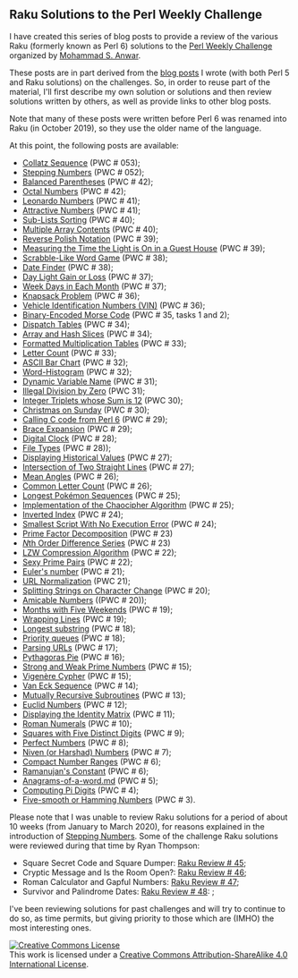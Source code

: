 ## Raku Solutions to the Perl Weekly Challenge

I have created this series of blog posts to provide a review of the various Raku (formerly known as Perl 6) solutions to the [Perl Weekly Challenge](https://perlweeklychallenge.org/) organized by  <a href="http://blogs.perl.org/users/mohammad_s_anwar/">Mohammad S. Anwar</a>.

These posts are in part derived from the [blog posts](http://blogs.perl.org/users/laurent_r/) I wrote (with both Perl 5 and Raku solutions) on the challenges. So, in order to reuse part of the material, I'll first describe my own solution or solutions and then review solutions written by others, as well as provide links to other blog posts.

Note that many of these posts were written before Perl 6 was renamed into Raku (in October 2019), so they use the older name of the language.

At this point, the following posts are available:

* [Collatz Sequence](./Collatz-sequences.md) (PWC # 053);
* [Stepping Numbers](./Stepping-numbers.md) (PWC # 052);
* [Balanced Parentheses](./Balanced-parentheses.md) (PWC # 42);
* [Octal Numbers](./Octal-numbers.md) (PWC # 42);
* [Leonardo Numbers](./Leonardo-numbers.md) (PWC # 41);
* [Attractive Numbers](./Attractive-numbers.md) (PWC # 41);
* [Sub-Lists Sorting](./Sublist-sorting.md) (PWC # 40);
* [Multiple Array Contents](./Multiple-array-contents.md) (PWC # 40);
* [Reverse Polish Notation](RPN-notation-calculation.md) (PWC # 39);
* [Measuring the Time the Light is On in a Guest House](./Guesthouse.md) (PWC # 39);
* [Scrabble-Like Word Game](Scrabble-word-game.md) (PWC # 38);
* [Date Finder](./Date-finder.md) (PWC # 38);
* [Day Light Gain or Loss](./Day-light-gain-or-loss.md) (PWC # 37);
* [Week Days in Each Month](./Weekdays.md) (PWC # 37);
* [Knapsack Problem](./Knapsack-problem.md) (PWC # 36);
* [Vehicle Identification Numbers (VIN)](./Vehicle_ID_numbers.md) (PWC # 36);
* [Binary-Encoded Morse Code](./Binary-encoded-Morse.md) (PWC # 35, tasks 1 and 2);
* [Dispatch Tables](./Dispatch-tables.md) (PWC # 34);
* [Array and Hash Slices](./Array-and-hash-slices.md) (PWC # 34);
* [Formatted Multiplication Tables](./Formatted-multiplication-tables.md) (PWC # 33);
* [Letter Count](./Letter-count.md) (PWC # 33);
* [ASCII Bar Chart](./ASCII-chart.md) (PWC # 32);
* [Word-Histogram](./Word-histogram.md) (PWC # 32);
* [Dynamic Variable Name](./Dynamic-variable-name.md) (PWC # 31);
* [Illegal Division by Zero](./Illegal-division-by-zero.md) (PWC 31);
* [Integer Triplets whose Sum is 12](./Number-triplets-whose-sum-is-12.md) (PWC 30);
* [Christmas on Sunday](./Christmas-on-sunday.md) (PWC # 30);
* [Calling C code from Perl 6](./Calling-c-code-from-Perl6.md) (PWC # 29);
* [Brace Expansion](./Brace-expansion.md) (PWC # 29);
* [Digital Clock](./Digital-clock.md) (PWC # 28);
* [File Types](./File-types.md) (PWC # 28));
* [Displaying Historical Values](./Historical-values.md) (PWC # 27);
* [Intersection of Two Straight Lines](./Intersection-point.md) (PWC # 27);
* [Mean Angles](./mean-angles.md) (PWC # 26);
* [Common Letter Count](./common-letter-count.md) (PWC # 26);
* [Longest Pokémon Sequences](./Longest-Pokemon-sequence.md) (PWC # 25);
* [Implementation of the Chaocipher Algorithm](./Chaocipher.md) (PWC # 25);
* [Inverted Index](./Inverted-index.md) (PWC # 24);
* [Smallest Script With No Execution Error](./Smallest-script.md) (PWC # 24);
* [Prime Factor Decomposition](./Prime-factorization.md) (PWC # 23)
* [*N*th Order Difference Series](./n-order-forward-difference.md) (PWC # 23)
* [LZW Compression Algorithm](./Compression-algorithm.md) (PWC # 22);
* [Sexy Prime Pairs](./Sexy-primes-pairs.md) (PWC # 22);
* [Euler's number](./Euler-number.md) (PWC # 21);
* [URL Normalization](./URL-normalization.md) (PWC 21);
* [Splitting Strings on Character Change](./Splitting-strings.md) (PWC # 20);
* [Amicable Numbers](./Amicable-numbers.md) ((PWC # 20));
* [Months with Five Weekends](./Five-weekends-in-a-month.md) (PWC # 19);
* [Wrapping Lines](./wrapping-lines.md) (PWC # 19);
* [Longest substring](./Longest-substring.md) (PWC # 18);
* [Priority queues](./Priority-queues.md) (PWC # 18);
* [Parsing URLs](Parsing-URL.md) (PWC # 17);
* [Pythagoras Pie](./Pytagoras-Pie.md) (PWC # 16);
* [Strong and Weak Prime Numbers](./Strong-and-weak-primes.md) (PWC # 15);
* [Vigenère Cypher](./Vigenere-cypher.md) (PWC # 15);
* [Van Eck Sequence](./Van-eck-sequence.md) (PWC # 14);
* [Mutually Recursive Subroutines](./Mutually-recursive-subroutines.md) (PWC # 13);
* [Euclid Numbers](./Euclid-numbers.md) (PWC # 12);
* [Displaying the Identity Matrix](./Identity-matrix.md) (PWC # 11);
* [Roman Numerals](./Roman-numerals.md) (PWC # 10);
* [Squares with Five Distinct Digits](./Squares-with-5-distinct-digits.md) (PWC # 9);
* [Perfect Numbers](./Perfect-numbers.md) (PWC # 8);
* [Niven (or Harshad) Numbers](./Niven-numbers.md) (PWC # 7);
* [Compact Number Ranges](./Compact-number-ranges.md) (PWC # 6);
* [Ramanujan's Constant](./Ramanujan-constant.md) (PWC # 6);
* [Anagrams-of-a-word.md](./Anagrams-of-a-word.md) (PWC # 5);
* [Computing Pi Digits](./Pi-digits.md) (PWC # 4);
* [Five-smooth or Hamming Numbers](./Five-smooth-numbers.md) (PWC # 3).


Please note that I was unable to review Raku solutions for a period of about 10 weeks (from January to March 2020), for reasons explained in the introduction of [Stepping Numbers](./Stepping-numbers.md). Some of the challenge Raku solutions were reviewed during that time by Ryan Thompson:

* Square Secret Code and Square Dumper: [Raku Review # 45](https://perlweeklychallenge.org/blog/p6-review-challenge-045);
* Cryptic Message and Is the Room Open?: [Raku Review # 46](https://perlweeklychallenge.org/blog/p6-review-challenge-046);
* Roman Calculator and Gapful Numbers: [Raku Review # 47](https://perlweeklychallenge.org/blog/p6-review-challenge-047);
* Survivor and Palindrome Dates: [Raku Review # 48](https://perlweeklychallenge.org/blog/p6-review-challenge-048): ;

I've been reviewing solutions for past challenges and will try to continue to do so, as time permits, but giving priority to those which are (IMHO) the most interesting ones.

<a rel="license" href="http://creativecommons.org/licenses/by-sa/4.0/"><img alt="Creative Commons License" style="border-width:0" src="https://i.creativecommons.org/l/by-sa/4.0/88x31.png" /></a><br />This work is licensed under a <a rel="license" href="http://creativecommons.org/licenses/by-sa/4.0/">Creative Commons Attribution-ShareAlike 4.0 International License</a>.

